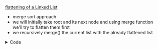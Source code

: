 [flattening of a Linked List](https://practice.geeksforgeeks.org/problems/flattening-a-linked-list/1#)

- merge sort approach
- we will initially take root and its next node and using merge function we'll try to flatten them first
- we recursively merge() the current list with the already flattened list

<details>
<summary> Code </summary>

```cpp

struct Node{
	int data;
	struct Node * next;
	struct Node * bottom;
	
	Node(int x){
	    data = x;
	    next = NULL;
	    bottom = NULL;
	}
	
};

// Function which returns the  root of the flattened linked list.
    
Node* merge(Node* root1 , Node* root2)
{
    if(!root2)
      return root1 ;
    if(!root1)
      return root2 ;
    
    Node* root3 ;
    
    if(root1->data <= root2->data)
     {
         root3 = root1 ;
         root3->bottom = merge(root1->bottom , root2) ;
     }
     else
     {
         root3 = root2 ;
         root3->bottom = merge(root1 , root2->bottom) ;
     }
    
    return root3 ;
}

Node *flatten(Node *root)
{

    Node* r1 = root ;
    Node* r2 = root->next ;
    while(r2)
    {
        r1 = merge(r1,r2) ;
        r2 = r2->next ;
    }
    
    return r1 ;
       
   
}      

```
</details>
